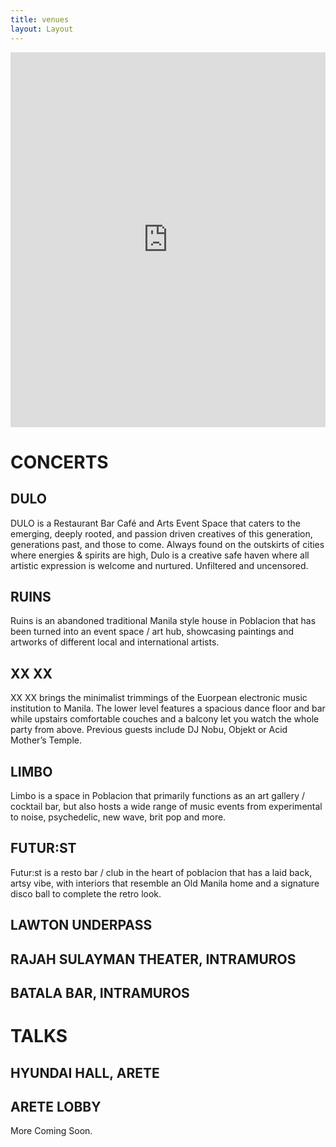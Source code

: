 ```yaml
---
title: venues
layout: Layout
---
```



<iframe src="https://snazzymaps.com/embed/188467" width="100%" height="600px" style="border:none;"></iframe>


<h1>CONCERTS</h1>


<h2>DULO</h2>
DULO is a Restaurant Bar Café and Arts Event Space that caters to
the emerging, deeply rooted, and passion driven creatives of this
generation, generations past, and those to come. Always found on
the outskirts of cities where energies & spirits are high, Dulo is a
creative safe haven where all artistic expression is welcome and
nurtured. Unfiltered and uncensored.

<h2>RUINS</h2>
Ruins is an abandoned traditional Manila
style house in Poblacion
that has been turned into an event space / art hub, showcasing
paintings and artworks of different local and international artists.

<h2>XX XX</h2>
XX XX brings the minimalist trimmings of the Euorpean electronic
music institution to Manila. The lower level features a spacious
dance floor and bar while upstairs comfortable couches and a
balcony let you watch the whole party from above. Previous guests
include DJ Nobu, Objekt or Acid Mother’s Temple.

<h2>LIMBO</h2>
Limbo is a space in Poblacion that primarily functions as an art
gallery / cocktail bar, but also hosts a wide range of music events
from experimental to noise, psychedelic, new wave, brit pop and
more.

<h2>FUTUR:ST</h2>
Futur:st is a resto
bar / club in the heart of poblacion that has a
laid back, artsy vibe, with interiors that resemble an Old Manila
home and a signature disco ball to complete the retro look.

<h2>LAWTON UNDERPASS</h2>

<h2>RAJAH SULAYMAN THEATER, INTRAMUROS</h2>

<h2>BATALA BAR, INTRAMUROS</h2>

<h1>TALKS</h1>

<h2>HYUNDAI HALL, ARETE</h2>

<h2>ARETE LOBBY</h2>

More Coming Soon.
